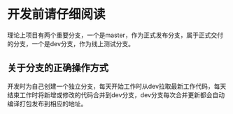 # 开发前请仔细阅读

理论上项目有两个重要分支，一个是master，作为正式发布分支，属于正式交付的分支，一个是dev分支，作为线上测试分支。

## 关于分支的正确操作方式

开发时为自己创建一个独立分支，每天开始工作时从dev拉取最新工作代码，每天结束工作时将新增或修改的代码合并到dev分支，dev分支每次合并更新都会自动编译打包发布到相应的地址。

